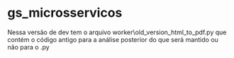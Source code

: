 # gs_microsservicos

Nessa versão de dev tem o arquivo worker\old_version_html_to_pdf.py que contém o código antigo para a análise posterior do que será mantido ou não para o .py